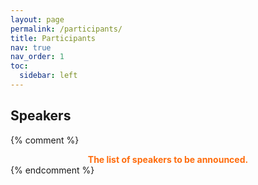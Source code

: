 ```yaml
---
layout: page
permalink: /participants/
title: Participants
nav: true
nav_order: 1
toc:
  sidebar: left
---
```


## Speakers

{% comment %}
<div class= "h4" style="font-weight: bold; color: #ff6c0c; text-align: center;">
The list of speakers to be announced.
</div>
{% endcomment %}

